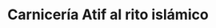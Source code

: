 ---
title: "Carnicería Atif al rito islámico"
url: /torrent/carniceria-atif-al-rito-islamico/
shop: carnicero
---